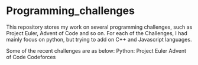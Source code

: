 # Programming_challenges
This repository stores my work on several programming challenges, such as Project Euler, Advent of Code and so on. 
For each of the Challenges, I had mainly focus on python, but trying to add on C++ and Javascript languages.

Some of the recent challenges are as below:
Python:
    Project Euler
    Advent of Code
    Codeforces
    

